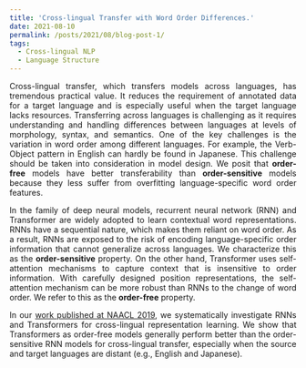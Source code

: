 ```yaml
---
title: 'Cross-lingual Transfer with Word Order Differences.'
date: 2021-08-10
permalink: /posts/2021/08/blog-post-1/
tags:
  - Cross-lingual NLP
  - Language Structure
---
```


<p align="justify">
</p>

<p align="justify">
  Cross-lingual transfer, which transfers models across languages, has tremendous practical value. It reduces the requirement of annotated data for a target language and is especially useful when the target language lacks resources. Transferring across languages is challenging as it requires understanding and handling differences between languages at levels of morphology, syntax, and semantics. One of the key challenges is the variation in word order among different languages. For example, the Verb-Object pattern in English can hardly be found in Japanese. This challenge should be taken into consideration in model design. We posit that <b>order-free</b> models have better transferability than <b>order-sensitive</b> models because they less suffer from overfitting language-specific word order features. 
</p>

<p align="justify">
  In the family of deep neural models, recurrent neural network (RNN) and Transformer are widely adopted to learn contextual word representations. RNNs have a sequential nature, which makes them reliant on word order. As a result, RNNs are exposed to the risk of encoding language-specific order information that cannot generalize across languages. We characterize this as the <b>order-sensitive</b> property. On the other hand, Transformer uses self-attention mechanisms to capture context that is insensitive to order information. With carefully designed position representations, the self-attention mechanism can be more robust than RNNs to the change of word order. We refer to this as the <b>order-free</b> property.
</p>

<p align="justify">
  In our <a href="https://aclanthology.org/N19-1253/" target="_blank">work published at NAACL 2019</a>, we systematically investigate RNNs and Transformers for cross-lingual representation learning. We show that Transformers as order-free models generally perform better than the order-sensitive RNN models for cross-lingual transfer, especially when the source and target languages are distant (e.g., English and Japanese). 
</p>

  
